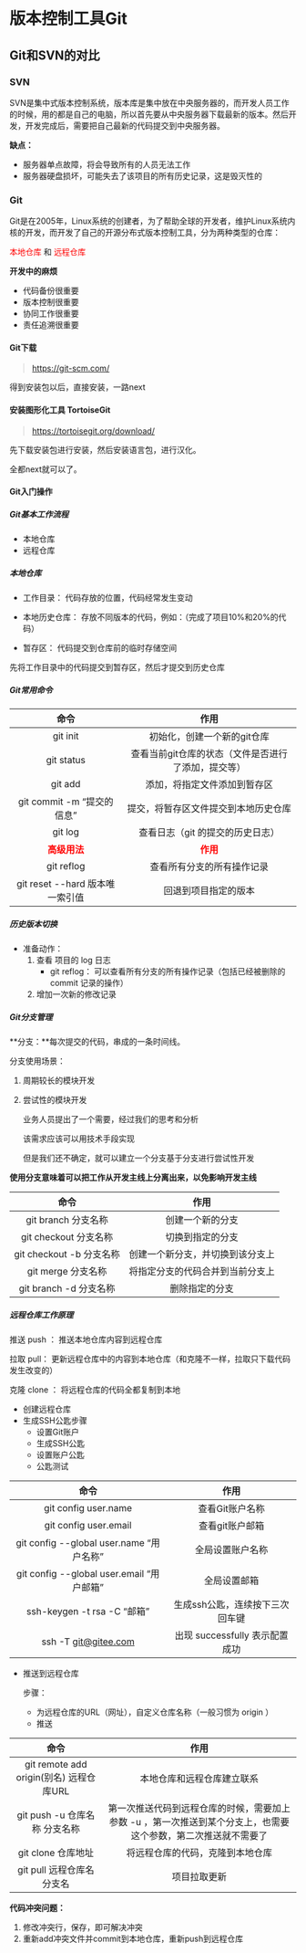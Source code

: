 # 版本控制工具Git

## Git和SVN的对比

### SVN

SVN是集中式版本控制系统，版本库是集中放在中央服务器的，而开发人员工作的时候，用的都是自己的电脑，所以首先要从中央服务器下载最新的版本。然后开发，开发完成后，需要把自己最新的代码提交到中央服务器。

**缺点：**

- 服务器单点故障，将会导致所有的人员无法工作
- 服务器硬盘损坏，可能失去了该项目的所有历史记录，这是毁灭性的

### Git

Git是在2005年，Linux系统的创建者，为了帮助全球的开发者，维护Linux系统内核的开发，而开发了自己的开源分布式版本控制工具，分为两种类型的仓库：

<span style="color:red">本地仓库</span> 和  <span style="color:red">远程仓库</span>

**开发中的麻烦**

- 代码备份很重要
- 版本控制很重要
- 协同工作很重要
- 责任追溯很重要

#### Git下载

> https://git-scm.com/

得到安装包以后，直接安装，一路next

#### 安装图形化工具 TortoiseGit

> https://tortoisegit.org/download/

先下载安装包进行安装，然后安装语言包，进行汉化。

全都next就可以了。



#### Git入门操作

##### Git基本工作流程

- 本地仓库
- 远程仓库

##### 本地仓库

- 工作目录： 代码存放的位置，代码经常发生变动
- 本地历史仓库： 存放不同版本的代码，例如：（完成了项目10%和20%的代码）

- 暂存区： 代码提交到仓库前的临时存储空间

先将工作目录中的代码提交到暂存区，然后才提交到历史仓库

##### Git常用命令

|                    命令                     |                        作用                         |
| :-----------------------------------------: | :-------------------------------------------------: |
|                  git init                   |             初始化，创建一个新的git仓库             |
|                 git status                  | 查看当前git仓库的状态（文件是否进行了添加，提交等） |
|                   git add                   |            添加，将指定文件添加到暂存区             |
|         git commit -m “提交的信息”          |        提交，将暂存区文件提交到本地历史仓库         |
|                   git log                   |          查看日志（git 的提交的历史日志）           |
| **<span style="color:red">高级用法</span>** |       **<span style="color:red">作用</span>**       |
|                 git reflog                  |             查看所有分支的所有操作记录              |
|       git reset --hard 版本唯一索引值       |                回退到项目指定的版本                 |

##### 历史版本切换

- 准备动作：
  1. 查看 项目的 log 日志
     - git reflog： 可以查看所有分支的所有操作记录（包括已经被删除的 commit 记录的操作）
  2. 增加一次新的修改记录

##### Git分支管理

**分支：**每次提交的代码，串成的一条时间线。

分支使用场景：

 1. 周期较长的模块开发

 2. 尝试性的模块开发

    业务人员提出了一个需要，经过我们的思考和分析

    该需求应该可以用技术手段实现

    但是我们还不确定，就可以建立一个分支基于分支进行尝试性开发

**使用分支意味着可以把工作从开发主线上分离出来，以免影响开发主线**

|           命令           |               作用               |
| :----------------------: | :------------------------------: |
|   git branch 分支名称    |         创建一个新的分支         |
|  git checkout 分支名称   |         切换到指定的分支         |
| git checkout -b 分支名称 | 创建一个新分支，并切换到该分支上 |
|    git merge 分支名称    | 将指定分支的代码合并到当前分支上 |
|  git branch -d 分支名称  |          删除指定的分支          |

##### 远程仓库工作原理

推送 push ： 推送本地仓库内容到远程仓库

拉取 pull： 更新远程仓库中的内容到本地仓库（和克隆不一样，拉取只下载代码发生改变的）

克隆 clone ： 将远程仓库的代码全都复制到本地



- 创建远程仓库
- 生成SSH公匙步骤
  - 设置Git账户
  - 生成SSH公匙
  - 设置账户公匙
  - 公匙测试

|                   命令                    |              作用               |
| :---------------------------------------: | :-----------------------------: |
|           git config user.name            |         查看Git账户名称         |
|           git config user.email           |         查看git账户邮箱         |
| git config --global user.name “用户名称”  |        全局设置账户名称         |
| git config --global user.email “用户邮箱” |          全局设置邮箱           |
|        ssh-keygen -t rsa -C “邮箱”        | 生成ssh公匙，连续按下三次回车键 |
|           ssh -T git@gitee.com            | 出现 successfully 表示配置成功  |

- 推送到远程仓库

  步骤：

  - 为远程仓库的URL（网址），自定义仓库名称（一般习惯为 origin ）
  - 推送

|                  命令                   |                             作用                             |
| :-------------------------------------: | :----------------------------------------------------------: |
| git remote add origin(别名) 远程仓库URL |                  本地仓库和远程仓库建立联系                  |
|      git push -u 仓库名称 分支名称      | 第一次推送代码到远程仓库的时候，需要加上参数 -u ，第一次推送到某个分支上，也需要这个参数，第二次推送就不需要了 |
|           git clone 仓库地址            |               将远程仓库的代码，克隆到本地仓库               |
|       git pull 远程仓库名  分支名       |                         项目拉取更新                         |

**代码冲突问题：**

1. 修改冲突行，保存，即可解决冲突
2. 重新add冲突文件并commit到本地仓库，重新push到远程仓库

